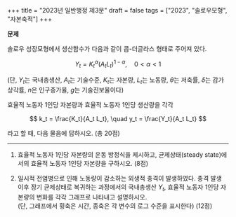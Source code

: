 +++
title = "2023년 일반행정 제3문"
draft = false
tags = ["2023", "솔로우모형", "자본축적"]
+++

**문제**

솔로우 성장모형에서 생산함수가 다음과 같이 콥-더글라스 형태로 주어져 있다.

$$
Y_t = K_t^{\alpha} (A_t L_t)^{1 - \alpha}, \quad 0 < \alpha < 1
$$

(단, $Y_t$는 국내총생산, $A_t$는 기술수준, $K_t$는 자본량, $L_t$는 노동량, $\theta$는 저축률, $\delta$는 감가상각률, $n$은 인구증가율, $g$는 기술진보율이다)

효율적 노동자 1인당 자본량과 효율적 노동자 1인당 생산량을 각각

$$
k_t = \frac{K_t}{A_t L_t}, \quad y_t = \frac{Y_t}{A_t L_t}
$$

라고 할 때, 다음 물음에 답하시오. (총 20점)

---

1) 효율적 노동자 1인당 자본량의 운동 방정식을 제시하고, 균제상태(steady state)에서의 효율적 노동자 1인당 자본량을 구하시오. (8점)

2) 일시적 전염병으로 인해 노동량이 감소하는 외생적 충격이 발생하였다. 충격 발생 이후 장기 균제상태로 복귀하는 과정에서의 국내총생산 $Y_t$, 효율적 노동자 1인당 자본량의 변화를 각각 그래프로 나타내고 설명하시오.  
(단, 그래프에서 횡축은 시간, 종축은 각 변수의 로그 수준을 표시한다) (12점)

